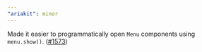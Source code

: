 ```yaml
---
"ariakit": minor
---
```


Made it easier to programmatically open `Menu` components using `menu.show()`. ([#1573](https://github.com/ariakit/ariakit/pull/1573))
